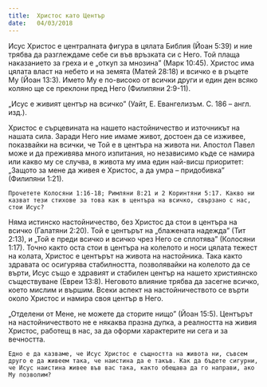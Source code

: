 ```yaml
---
title:  Христос като Център
date:   04/03/2018
---
```


Исус Христос е централната фигура в цялата Библия (Йоан 5:39) и ние трябва да разглеждаме себе си във връзката си с Него. Той плаща наказанието за греха и е „откуп за мнозина” (Марк 10:45). Христос има цялата власт на небето и на земята (Матей 28:18) и всичко е в ръцете Му (Йоан 13:3). Името Му е по-високо от всички други и един ден всяко коляно ще се преклони пред Него (Филипяни 2:9-11).

„Исус е живият център на всичко” (Уайт, Е. Евангелизъм. С. 186 – англ. изд.).

Христос е сърцевината на нашето настойничество и източникът на нашата сила. Заради Него ние имаме живот, достоен да се изживее, показвайки на всички, че Той е в центъра на живота ни. Апостол Павел може и да преживява много изпитания, но независимо къде се намира или какво му се случва, в живота му има един най-висш приоритет: „Защото за мене да живея е Христос, а да умра – придобивка” (Филипяни 1:21).

`Прочетете Колосяни 1:16-18; Римляни 8:21 и 2 Коринтяни 5:17. Какво ни казват тези стихове за това как в центъра на всичко, свързано с нас, стои Исус?`

Няма истинско настойничество, без Христос да стои в центъра на всичко (Галатяни 2:20). Той е центърът на „блажената надежда” (Тит 2:13), и „Той е преди всичко и всичко чрез Него се сплотява” (Колосяни 1:17). Точно както оста стои в центъра на колелото и носи цялата тежест на колата, Христос е центърът на живота на настойника. Така както здравата ос осигурява стабилността, позволявайки на колелото да се върти, Исус също е здравият и стабилен център на нашето християнско съществуване (Евреи 13:8). Неговото влияние трябва да засегне всичко, което мислим и вършим. Всеки аспект на настойничеството се върти около Христос и намира своя център в Него.

„Отделени от Мене, не можете да сторите нищо” (Йоан 15:5). Центърът на настойничеството не е някаква празна дупка, а реалността на живия Христос, работещ в нас, за да оформи характерите ни сега и за вечността.

`Едно е да казваме, че Исус Христос е същността на живота ни, съвсем друго е да живеем така, че наистина да е такъв. Как да бъдете сигурни, че Исус наистина живее във вас така, както обещава да го направи, ако Му позволим?`